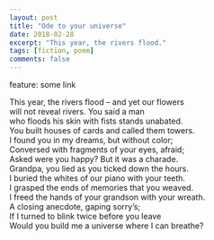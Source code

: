 ```yaml
---
layout: post
title: "Ode to your universe"
date: 2018-02-28
excerpt: "This year, the rivers flood."
tags: [fiction, poem]
comments: false
---
```


feature: some link

This year, the rivers flood – and yet our flowers <br>
will not reveal rivers. You said a man <br>
who floods his skin with fists stands unabated.<br>
You built houses of cards and called them towers.<br>
I found you in my dreams, but without color;<br>
Conversed with fragments of your eyes, afraid;<br>
Asked were you happy? But it was a charade.<br>
Grandpa, you lied as you ticked down the hours.<br>
I buried the whites of our piano with your teeth.<br>
I grasped the ends of memories that you weaved.<br>
I freed the hands of your grandson with your wreath.<br>
A closing anecdote, gaping sorry’s;<br>
If I turned to blink twice before you leave<br>
Would you build me a universe where I can breathe?<br>